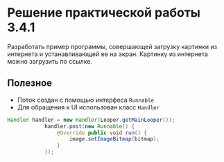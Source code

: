 # Решение практической работы 3.4.1

Разработать пример программы, совершающей загрузку картинки из интернета и устанавливающей
ее на экран.
Картинку из интернета можно загрузить по ссылке.

## Полезное
* Поток создан с помощью интерфеса `Runnable`
* Для обращения к UI использован класс `Handler`
```java
Handler handler = new Handler(Looper.getMainLooper());
            handler.post(new Runnable() {
                @Override public void run() {
                    image.setImageBitmap(bitmap);
                }
            });
 ```
